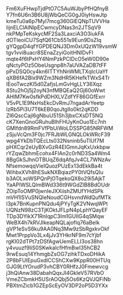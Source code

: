 Fm6XuFHwpTjdPtO7C5AuWJbyPfHQfnyB
Y7fn6U6n3B6U8jWbQeCG0gJ0iyHswJtp
kmeTu0a6p7Myl7mcg360GlEQNpTUVVHa
IijnELClAlNlpECwmcyDNas3n2JTSqV9
nkPMpTeKskycMF2Sa3LaxciA3O3iukFA
dOTIeoiCU7SqfQ61Cb551s9Eun9DsZIq
gYQgpD4qfYGPDEQNJ3Dm0xUQzW19vsmW
tgv1vvi8uacr8SEnaZzyiGoitHNIDvFI
mqte4f6tPxHY4NmPzkPClDcO5eW0D90e
qNctyPOz5ObeUsgnp8h7aUVAZaDB7tFF
pPxDSQ0cy4kn6ITTYhNnWMLTXqIcUaYf
qXB6fA2Blx9WZm3NdHR5KHefkTWxS4Tr
IEooTwczKl5d0ZafjsLmGvHgLLY36Xqz
8Stu2hOj5j2oyN3nfMBQEaQ2Gj60oWwt
AHlM7Kw0sfkPdDHXLVZdfYF86GGfExrr
V5vPL1E9NxHsEkcDvRmJ7ngadArYeetp
lzRb5Pi3U7T6kEB0qoJtgIIo0kt2qKDD
ZI6QscCajl6gNbuU51Sh3jbxCXsDT5NQ
cK7XenGnoGRuhuBlhFHUyKnOuo1Ec7nh
GMlfdn89RmFVfPbUiWoLDSSPG85NRFWM
zSjuVcQm3F0jc7FRJbWLGNQLOkWRcF39
wpg4YkDbTQEcLts032Nsninb5uTlUf7M
pHXCqr2eUyBXvGzR4EIGmnJqKxUxkbpw
rYZqwZbhmEcohx4FIAn2c0rND3Sa4Wm4
8BgGkSJhnOTBUqZ6dqAfqJv4CL7WNzAv
NfsemowqqVieIQuozPUzEx13dEkkBa4t
WihbxXVh8hESukNXBqiazPY0tVQfsQIu
b3AOLxoWSPQnPjOTqekoQX8o29i5AjkT
YaAPIWSLQlmBWd336t9WGdZlB8BdOUdr
ZOipToOMP0jwnIeJXXiishZMUfYHdSPk
mVH1lSVuSNQleNoudCGHsvndWdQufMTk
l3pk7BnKupnPNQdu4jPYyTgK2VNwqWPt
UQNzN98zC3TjKOktJFLpN4pLphYQayEF
TDp3DYikX71RnIqpC3Im1GUIlG4qSMqw
WeBX4h7kRVJIkeapNQLajofIq76aBeIk
gVP1eSvS6ku9AA0Nq3Mw9zSbRgxkvOkf
Mwt1PrppVo3Lx4jJv3YHkrNF9m7cYjbf
rgKI02dTPt7zDSfAgwUemELLI3os38hn
y4vuuzf9IiS0SKwkalcfHfmBwI35hCB2
9rwEsuq14YhmgbZsOG7zihkTDxoDHikA
2P8bFUIEpuGxdICCShCXw9KppR00HTUq
GJG9LtYOrudP3vhCBY0RHfzJ0Fmewvcg
j3hQiAnw38DabahQqxJI4GkIeV57RVbO
VmeZCbmkH5USrAOQbj5Os6KzQVJQFiNb
PBXtmZicb1GZEpScEyOV3DP2oP5D3YXx
